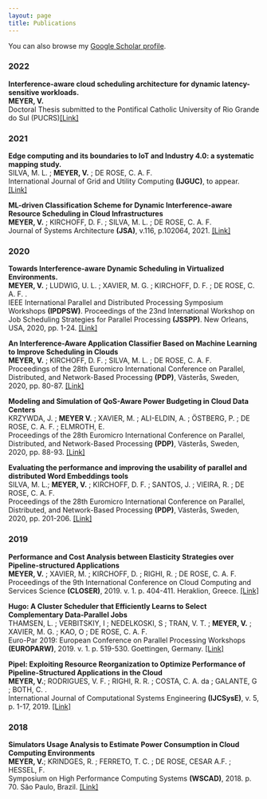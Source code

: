```yaml
---
layout: page
title: Publications
---
```


You can also browse my <a href="https://scholar.google.com.br/citations?user=t9wEQ7wAAAAJ&hl=en&oi=sra" target="_blank">Google Scholar profile</a>.
<br />
<h3>
    <a name='2022'></a> 2022
</h3>

<div class="media">
    <div class="media-body">
       <p class="media-heading">
          <strong> Interference-aware cloud scheduling architecture for dynamic latency-sensitive workloads.</strong><br />
         <b>MEYER, V.</b><br />
		Doctoral Thesis submitted to the Pontifical Catholic University of Rio Grande do Sul (PUCRS)<a href="https://tede2.pucrs.br/tede2/bitstream/tede/10326/2/VINICIUS_MEYER_TES.pdf">[Link]</a><br />
       </p>
    </div>
</div>




<h3>
    <a name='2021'></a> 2021
</h3>

<div class="media">
    <div class="media-body">
       <p class="media-heading">
          <strong> Edge computing and its boundaries to IoT and Industry 4.0: a systematic mapping study.</strong><br />
          SILVA, M. L. ; <b>MEYER, V.</b> ; DE ROSE, C. A. F.<br />
		International Journal of Grid and Utility Computing <b>(IJGUC)</b>, to appear. <a href="https://www.inderscience.com/info/ingeneral/forthcoming.php?jcode=IJGUC">[Link]</a><br />
       </p>
    </div>
</div>

<div class="media">
    <div class="media-body">
       <p class="media-heading">
          <strong>ML-driven Classification Scheme for Dynamic Interference-aware Resource Scheduling in Cloud Infrastructures</strong><br />
          <b>MEYER, V.</b> ; KIRCHOFF, D. F. ;  SILVA, M. L. ; DE ROSE, C. A. F.<br />
		Journal of Systems Architecture <b>(JSA)</b>, v.116, p.102064, 2021. <a href="https://doi.org/10.1016/j.sysarc.2021.102064">[Link]</a><br />
       </p>
    </div>
</div>



<h3>
    <a name='2020'></a> 2020
</h3>




<div class="media">
    <div class="media-body">
       <p class="media-heading">
          <strong>Towards Interference-aware Dynamic Scheduling in Virtualized Environments.</strong><br />
          <b>MEYER, V.</b> ; LUDWIG, U. L. ; XAVIER, M. G. ; KIRCHOFF, D. F. ; DE ROSE, C. A. F. .<br />
		IEEE International Parallel and Distributed Processing Symposium Workshops <b>(IPDPSW)</b>. Proceedings of the 23nd International Workshop on Job Scheduling Strategies for Parallel Processing <b>(JSSPP)</b>. New Orleans, USA, 2020, pp. 1-24. <a href="https://link.springer.com/chapter/10.1007/978-3-030-63171-0_1">[Link]</a><br />
       </p>
    </div>
</div>



<div class="media">
    <div class="media-body">
       <p class="media-heading">
          <strong>An Interference-Aware Application Classifier Based on Machine Learning to Improve Scheduling in Clouds</strong><br />
          <b>MEYER, V.</b> ; KIRCHOFF, D. F. ;  SILVA, M. L. ; DE ROSE, C. A. F.<br />
		Proceedings of the 28th Euromicro International Conference on Parallel, Distributed, and Network-Based Processing <b>(PDP)</b>, Västerås, Sweden, 2020, pp. 80-87. <a href="https://ieeexplore.ieee.org/document/9092335">[Link]</a><br />
       </p>
    </div>
</div>

<div class="media">
    <div class="media-body">
       <p class="media-heading">
          <strong>Modeling and Simulation of QoS-Aware Power Budgeting in Cloud Data Centers</strong><br />
          KRZYWDA, J. ; <b>MEYER V.</b> ; XAVIER, M. ;  ALI-ELDIN, A. ; ÖSTBERG, P. ; DE ROSE, C. A. F. ; ELMROTH, E.<br />
		Proceedings of the 28th Euromicro International Conference on Parallel, Distributed, and Network-Based Processing <b>(PDP)</b>, Västerås, Sweden, 2020, pp. 88-93. <a href="https://ieeexplore.ieee.org/document/9092433">[Link]</a><br />
       </p>
    </div>
</div>

<div class="media">
    <div class="media-body">
       <p class="media-heading">
          <strong>Evaluating the performance and improving the usability of parallel and distributed Word Embeddings tools</strong><br />
          SILVA, M. L.; <b>MEYER, V.</b> ; KIRCHOFF, D. F. ; SANTOS, J. ; VIEIRA, R. ; DE ROSE, C. A. F.<br />
		Proceedings of the 28th Euromicro International Conference on Parallel, Distributed, and Network-Based Processing <b>(PDP)</b>, Västerås, Sweden, 2020, pp. 201-206. <a href="https://ieeexplore.ieee.org/document/9092420">[Link]</a><br />
       </p>
    </div>
</div>


<h3>
    <a name='2019'></a> 2019
</h3>

<div class="media">
    <div class="media-body">
       <p class="media-heading">
          <strong>Performance and Cost Analysis between Elasticity Strategies over Pipeline-structured Applications
</strong><br />
          <b>MEYER, V.</b> ; XAVIER, M. ; KIRCHOFF, D. ; RIGHI, R. ; DE ROSE, C. A. F.<br />
		Proceedings of the 9th International Conference on Cloud Computing and Services Science <b>(CLOSER)</b>, 2019. v. 1. p. 404-411. Heraklion, Greece. <a href="http://www.scitepress.org/DigitalLibrary/Link.aspx?doi=10.5220/0007729004040411">[Link]</a> <br />
       </p>
    </div>
</div>

<div class="media">
    <div class="media-body">
       <p class="media-heading">
          <strong>Hugo: A Cluster Scheduler that Efficiently Learns to Select Complementary Data-Parallel Jobs
</strong><br />
          THAMSEN, L. ; VERBITSKIY, I ; NEDELKOSKI, S ; TRAN, V. T. ; <b>MEYER, V.</b> ; XAVIER, M. G. ; KAO, O ; DE ROSE, C. A. F. <br />
		Euro-Par 2019: European Conference on Parallel Processing Workshops <b>(EUROPARW)</b>, 2019. v. 1. p. 519-530. Goettingen, Germany. <a href="https://link.springer.com/chapter/10.1007%2F978-3-030-48340-1_40">[Link]</a><br />
       </p>
    </div>
</div>

<div class="media">
    <div class="media-body">
       <p class="media-heading">
          <strong>Pipel: Exploiting Resource Reorganization to Optimize Performance of Pipeline-Structured Applications in the Cloud
</strong><br />
          <b>MEYER, V.</b>; RODRIGUES, V. F. ; RIGHI, R. R. ; COSTA, C. A. da ; GALANTE, G ; BOTH, C. .<br />
		International Journal of Computational Systems Engineering <b>(IJCSysE)</b>, v. 5, p. 1-17, 2019. <a href="https://www.inderscience.com/offer.php?id=98414">[Link]</a> <br />
       </p>
    </div>
</div>


<h3>
    <a name='2018'></a> 2018
</h3>

<div class="media">
    <div class="media-body">
       <p class="media-heading">
          <strong>Simulators Usage Analysis to Estimate Power Consumption in Cloud Computing Environments
</strong><br />
          <b>MEYER, V.</b>; KRINDGES, R. ; FERRETO, T. C. ; DE ROSE, CESAR A.F. ; HESSEL, F.<br />
		Symposium on High Performance Computing Systems <b>(WSCAD)</b>, 2018. p. 70. São Paulo, Brazil. <a href="https://ieeexplore.ieee.org/document/8748875/">[Link]</a> <br />
       </p>
    </div>
</div>

